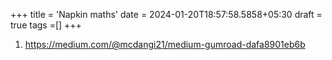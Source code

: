 +++
title = 'Napkin maths'
date = 2024-01-20T18:57:58.5858+05:30
draft = true
tags =[]
+++ 

1. https://medium.com/@mcdangi21/medium-gumroad-dafa8901eb6b